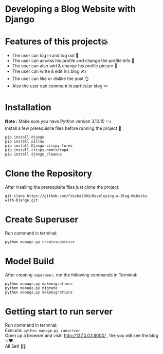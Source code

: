 # Developing a Blog Website with Django
# Features of this project💥
* The user can log in and log out 🔐
* The user can access his profile and change the profile info 💁
* The user can also add & change his profile picture 💁
* The user can write & edit his blog ✍
* The user can like or dislike the post 👌
* Also the user can comment in particular blog ✏️
# Installation
**Note :** Make sure you have Python version 3.10.10 👈<br>
Install a few prerequisite files before running the project 👀<br>
```
pip install django
pip install pillow
pip install Django-crispy-forms
pip install crispy-bootstrap4  
pip install django_cleanup 
```
# Clone the Repository
After insalling the prerequisite files just clone the project:<br>
```
git clone https://github.com/Faishal003/Developing-a-Blog-Website-with-Django.git
```
# Create Superuser
Run command in terminal:
```
python manage.py createsuperuser
```
# Model Build
After creating `superuser`, run the following commands in Terminal:
```
python manage.py makemigrations
python manage.py migrate
python manage.py makemigrations
```
# Getting start to run server
Run command in terminal:<br>
Execute: `python manage.py runserver`<br>
Open up a browser and visit: <span style="color: blue;">http://127.0.0.1:8000/</span> , the you will see the blog💥❤️.<br>
All Set! 🤩🔥
